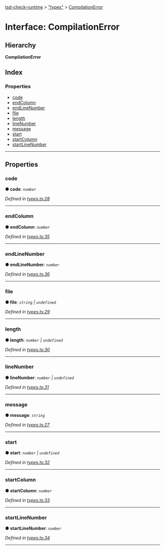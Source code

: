 [tsd-check-runtime](../README.md) > ["types"](../modules/_types_.md) > [CompilationError](../interfaces/_types_.compilationerror.md)

# Interface: CompilationError

## Hierarchy

**CompilationError**

## Index

### Properties

* [code](_types_.compilationerror.md#code)
* [endColumn](_types_.compilationerror.md#endcolumn)
* [endLineNumber](_types_.compilationerror.md#endlinenumber)
* [file](_types_.compilationerror.md#file)
* [length](_types_.compilationerror.md#length)
* [lineNumber](_types_.compilationerror.md#linenumber)
* [message](_types_.compilationerror.md#message)
* [start](_types_.compilationerror.md#start)
* [startColumn](_types_.compilationerror.md#startcolumn)
* [startLineNumber](_types_.compilationerror.md#startlinenumber)

---

## Properties

<a id="code"></a>

###  code

**● code**: *`number`*

*Defined in [types.ts:28](https://github.com/cancerberoSgx/tsd-check-runtime/blob/b4cf5d9/src/types.ts#L28)*

___
<a id="endcolumn"></a>

###  endColumn

**● endColumn**: *`number`*

*Defined in [types.ts:35](https://github.com/cancerberoSgx/tsd-check-runtime/blob/b4cf5d9/src/types.ts#L35)*

___
<a id="endlinenumber"></a>

###  endLineNumber

**● endLineNumber**: *`number`*

*Defined in [types.ts:36](https://github.com/cancerberoSgx/tsd-check-runtime/blob/b4cf5d9/src/types.ts#L36)*

___
<a id="file"></a>

###  file

**● file**: *`string` \| `undefined`*

*Defined in [types.ts:29](https://github.com/cancerberoSgx/tsd-check-runtime/blob/b4cf5d9/src/types.ts#L29)*

___
<a id="length"></a>

###  length

**● length**: *`number` \| `undefined`*

*Defined in [types.ts:30](https://github.com/cancerberoSgx/tsd-check-runtime/blob/b4cf5d9/src/types.ts#L30)*

___
<a id="linenumber"></a>

###  lineNumber

**● lineNumber**: *`number` \| `undefined`*

*Defined in [types.ts:31](https://github.com/cancerberoSgx/tsd-check-runtime/blob/b4cf5d9/src/types.ts#L31)*

___
<a id="message"></a>

###  message

**● message**: *`string`*

*Defined in [types.ts:27](https://github.com/cancerberoSgx/tsd-check-runtime/blob/b4cf5d9/src/types.ts#L27)*

___
<a id="start"></a>

###  start

**● start**: *`number` \| `undefined`*

*Defined in [types.ts:32](https://github.com/cancerberoSgx/tsd-check-runtime/blob/b4cf5d9/src/types.ts#L32)*

___
<a id="startcolumn"></a>

###  startColumn

**● startColumn**: *`number`*

*Defined in [types.ts:33](https://github.com/cancerberoSgx/tsd-check-runtime/blob/b4cf5d9/src/types.ts#L33)*

___
<a id="startlinenumber"></a>

###  startLineNumber

**● startLineNumber**: *`number`*

*Defined in [types.ts:34](https://github.com/cancerberoSgx/tsd-check-runtime/blob/b4cf5d9/src/types.ts#L34)*

___

